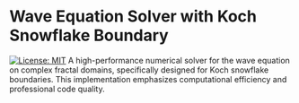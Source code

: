 # Wave Equation Solver with Koch Snowflake Boundary
[![License: MIT](https://img.shields.io/badge/License-MIT-yellow.svg)](https://opensource.org/licenses/MIT)
A high-performance numerical solver for the wave equation on complex fractal domains, specifically designed for Koch snowflake boundaries. This implementation emphasizes computational efficiency and professional code quality.

